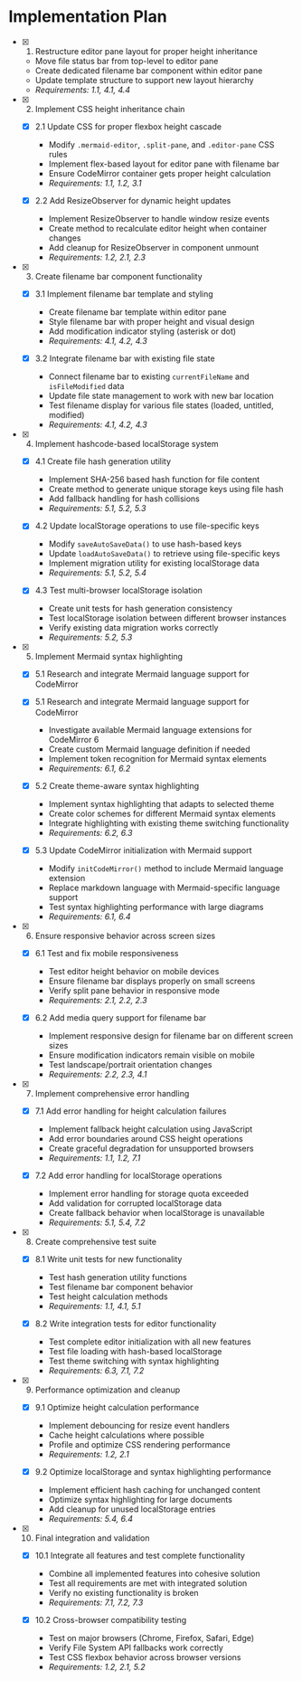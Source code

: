 # Implementation Plan

- [x] 1. Restructure editor pane layout for proper height inheritance




  - Move file status bar from top-level to editor pane
  - Create dedicated filename bar component within editor pane
  - Update template structure to support new layout hierarchy
  - _Requirements: 1.1, 4.1, 4.4_

- [x] 2. Implement CSS height inheritance chain

  - [x] 2.1 Update CSS for proper flexbox height cascade


    - Modify `.mermaid-editor`, `.split-pane`, and `.editor-pane` CSS rules
    - Implement flex-based layout for editor pane with filename bar
    - Ensure CodeMirror container gets proper height calculation
    - _Requirements: 1.1, 1.2, 3.1_

  - [x] 2.2 Add ResizeObserver for dynamic height updates


    - Implement ResizeObserver to handle window resize events
    - Create method to recalculate editor height when container changes
    - Add cleanup for ResizeObserver in component unmount
    - _Requirements: 1.2, 2.1, 2.3_

- [x] 3. Create filename bar component functionality

  - [x] 3.1 Implement filename bar template and styling


    - Create filename bar template within editor pane
    - Style filename bar with proper height and visual design
    - Add modification indicator styling (asterisk or dot)
    - _Requirements: 4.1, 4.2, 4.3_

  - [x] 3.2 Integrate filename bar with existing file state


    - Connect filename bar to existing `currentFileName` and `isFileModified` data
    - Update file state management to work with new bar location
    - Test filename display for various file states (loaded, untitled, modified)
    - _Requirements: 4.1, 4.2, 4.3_

- [x] 4. Implement hashcode-based localStorage system







  - [x] 4.1 Create file hash generation utility



    - Implement SHA-256 based hash function for file content
    - Create method to generate unique storage keys using file hash
    - Add fallback handling for hash collisions
    - _Requirements: 5.1, 5.2, 5.3_

  - [x] 4.2 Update localStorage operations to use file-specific keys


    - Modify `saveAutoSaveData()` to use hash-based keys
    - Update `loadAutoSaveData()` to retrieve using file-specific keys
    - Implement migration utility for existing localStorage data
    - _Requirements: 5.1, 5.2, 5.4_

  - [x] 4.3 Test multi-browser localStorage isolation


    - Create unit tests for hash generation consistency
    - Test localStorage isolation between different browser instances
    - Verify existing data migration works correctly
    - _Requirements: 5.2, 5.3_

- [x] 5. Implement Mermaid syntax highlighting






  - [x] 5.1 Research and integrate Mermaid language support for CodeMirror




  - [x] 5.1 Research and integrate Mermaid language support for CodeMirror



    - Investigate available Mermaid language extensions for CodeMirror 6
    - Create custom Mermaid language definition if needed
    - Implement token recognition for Mermaid syntax elements
    - _Requirements: 6.1, 6.2_

  - [x] 5.2 Create theme-aware syntax highlighting


    - Implement syntax highlighting that adapts to selected theme
    - Create color schemes for different Mermaid syntax elements
    - Integrate highlighting with existing theme switching functionality
    - _Requirements: 6.2, 6.3_

  - [x] 5.3 Update CodeMirror initialization with Mermaid support


    - Modify `initCodeMirror()` method to include Mermaid language extension
    - Replace markdown language with Mermaid-specific language support
    - Test syntax highlighting performance with large diagrams
    - _Requirements: 6.1, 6.4_

- [x] 6. Ensure responsive behavior across screen sizes





  - [x] 6.1 Test and fix mobile responsiveness



    - Test editor height behavior on mobile devices
    - Ensure filename bar displays properly on small screens
    - Verify split pane behavior in responsive mode
    - _Requirements: 2.1, 2.2, 2.3_

  - [x] 6.2 Add media query support for filename bar


    - Implement responsive design for filename bar on different screen sizes
    - Ensure modification indicators remain visible on mobile
    - Test landscape/portrait orientation changes
    - _Requirements: 2.2, 2.3, 4.1_

- [x] 7. Implement comprehensive error handling





  - [x] 7.1 Add error handling for height calculation failures


    - Implement fallback height calculation using JavaScript
    - Add error boundaries around CSS height operations
    - Create graceful degradation for unsupported browsers
    - _Requirements: 1.1, 1.2, 7.1_

  - [x] 7.2 Add error handling for localStorage operations


    - Implement error handling for storage quota exceeded
    - Add validation for corrupted localStorage data
    - Create fallback behavior when localStorage is unavailable
    - _Requirements: 5.1, 5.4, 7.2_

- [x] 8. Create comprehensive test suite


  - [x] 8.1 Write unit tests for new functionality

    - Test hash generation utility functions
    - Test filename bar component behavior
    - Test height calculation methods
    - _Requirements: 1.1, 4.1, 5.1_

  - [x] 8.2 Write integration tests for editor functionality

    - Test complete editor initialization with all new features
    - Test file loading with hash-based localStorage
    - Test theme switching with syntax highlighting
    - _Requirements: 6.3, 7.1, 7.2_

- [x] 9. Performance optimization and cleanup

  - [x] 9.1 Optimize height calculation performance

    - Implement debouncing for resize event handlers
    - Cache height calculations where possible
    - Profile and optimize CSS rendering performance
    - _Requirements: 1.2, 2.1_

  - [x] 9.2 Optimize localStorage and syntax highlighting performance

    - Implement efficient hash caching for unchanged content
    - Optimize syntax highlighting for large documents
    - Add cleanup for unused localStorage entries
    - _Requirements: 5.4, 6.4_

- [x] 10. Final integration and validation


  - [x] 10.1 Integrate all features and test complete functionality

    - Combine all implemented features into cohesive solution
    - Test all requirements are met with integrated solution
    - Verify no existing functionality is broken
    - _Requirements: 7.1, 7.2, 7.3_

  - [x] 10.2 Cross-browser compatibility testing

    - Test on major browsers (Chrome, Firefox, Safari, Edge)
    - Verify File System API fallbacks work correctly
    - Test CSS flexbox behavior across browser versions
    - _Requirements: 1.2, 2.1, 5.2_